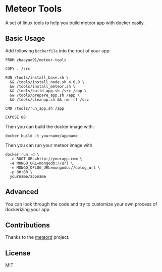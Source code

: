 # Meteor Tools
A set of linux tools to help you build meteor app with docker easily.

## Basic Usage
Add following `Dockerfile` into the root of your app:
```
FROM zhaoyao91/meteor-tools

COPY . /src

RUN /tools/install_base.sh \
  && /tools/install_node.sh 4.6.0 \
  && /tools/install_meteor.sh \
  && /tools/build_app.sh /src /app \
  && /tools/prepare_app.sh /app \
  && /tools/cleanup.sh && rm -rf /src

CMD /tools/run_app.sh /app

EXPOSE 80 
```

Then you can build the docker image with:
```
docker build -t yourname/appname .
```

Then you can run your meteor image with
```
docker run -d \
  -e ROOT_URL=http://yourapp.com \
  -e MONGO_URL=mongodb://url \
  -e MONGO_OPLOG_URL=mongodb://oplog_url \
  -p 80:80 \
  yourname/appname
```


## Advanced
You can look through the code and try to customize your own process of dockerizing your app.

## Contributions
Thanks to the [meteord](https://github.com/meteorhacks/meteord) project.

## License
MIT